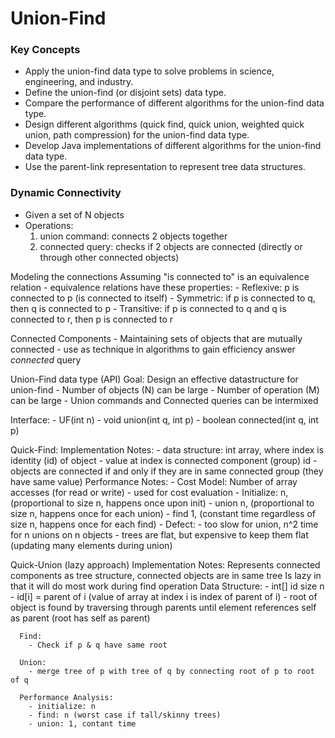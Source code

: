 # Union-Find

### Key Concepts
  - Apply the union-find data type to solve problems in science, engineering, and industry.
  - Define the union-find (or disjoint sets) data type.
  - Compare the performance of different algorithms for the union-find data type.
  - Design different algorithms (quick find, quick union, weighted quick union, path compression) for the union-find data type.
  - Develop Java implementations of different algorithms for the union-find data type.
  - Use the parent-link representation to represent tree data structures.


### Dynamic Connectivity
  - Given a set of N objects
  - Operations:
    1. union command: connects 2 objects together
    2. connected query: checks if 2 objects are connected (directly or through other connected objects)


  Modeling the connections
  Assuming "is connected to" is an equivalence relation
    - equivalence relations have these properties:
      - Reflexive: p is connected to p (is connected to itself)
      - Symmetric: if p is connected to q, then q is connected to p
      - Transitive: if p is connected to q and q is connected to r, then p is connected to r

  Connected Components
    - Maintaining sets of objects that are mutually connected
    - use as technique in algorithms to gain efficiency answer *connected* query

  Union-Find data type (API)
  Goal: Design an effective datastructure for union-find
    - Number of objects (N) can be large
    - Number of operation (M) can be large
    - Union commands and Connected queries can be intermixed

  Interface:
    - UF(int n)
    - void union(int q, int p)
    - boolean connected(int q, int p)

  Quick-Find:
    Implementation Notes:
      - data structure: int array, where index is identity (id) of object
      - value at index is connected component (group) id
      - objects are connected if and only if they are in same connected group (they have same value)
    Performance Notes:
      - Cost Model: Number of array accesses (for read or write)
        - used for cost evaluation
      - Initialize: n, (proportional to size n, happens once upon init)
      - union n, (proportional to size n, happens once for each union)
      - find 1, (constant time regardless of size n, happens once for each find)
      - Defect:
        - too slow for union, n^2 time for n unions on n objects
        - trees are flat, but expensive to keep them flat (updating many elements during union)

  Quick-Union (lazy approach)
    Implementation Notes:
      Represents connected components as tree structure, connected objects are in same tree
      Is lazy in that it will do most work during find operation
      Data Structure:
        - int[] id size n
        - id[i] = parent of i (value of array at index i is index of parent of i)
        - root of object is found by traversing through parents until element references self as parent (root has self as parent)

      Find:
        - Check if p & q have same root

      Union:
        - merge tree of p with tree of q by connecting root of p to root of q

      Performance Analysis:
        - initialize: n
        - find: n (worst case if tall/skinny trees)
        - union: 1, contant time



